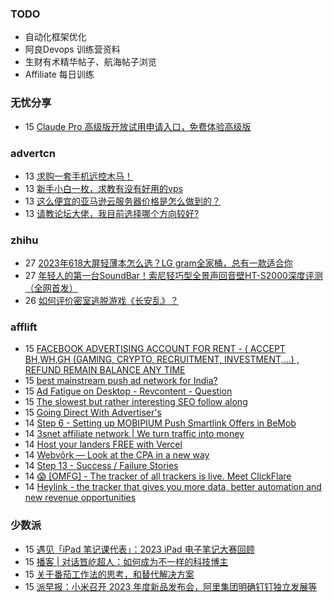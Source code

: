 ### TODO
-  自动化框架优化
-  阿良Devops 训练营资料
-  生财有术精华帖子、航海帖子浏览
-  Affiliate 每日训练

### 无忧分享
<!-- ruyo:START -->
-  15 [Claude Pro 高级版开放试用申请入口，免费体验高级版](https://51.ruyo.net/18456.html)<!-- ruyo:END -->

### advertcn
<!-- advertcn:START -->
-  13 [求购一套手机远控木马！](https://www.advertcn.com/forum.php?mod=viewthread&tid=111618)
-  13 [新手小白一枚，求教有没有好用的vps](https://www.advertcn.com/forum.php?mod=viewthread&tid=111616)
-  13 [这么便宜的亚马逊云服务器价格是怎么做到的？](https://www.advertcn.com/forum.php?mod=viewthread&tid=111615)
-  13 [请教论坛大佬，我目前选择哪个方向较好?](https://www.advertcn.com/forum.php?mod=viewthread&tid=111614)<!-- advertcn:END -->

### zhihu
<!-- zhihu:START -->
-  27 [2023年618大屏轻薄本怎么选？LG gram全家桶，总有一款适合你](http://zhuanlan.zhihu.com/p/632641888?utm_campaign=rss&utm_medium=rss&utm_source=rss&utm_content=title)
-  27 [年轻人的第一台SoundBar！索尼轻巧型全景声回音壁HT-S2000深度评测（全网首发）](http://zhuanlan.zhihu.com/p/630990296?utm_campaign=rss&utm_medium=rss&utm_source=rss&utm_content=title)
-  26 [如何评价密室逃脱游戏《长安乱》？](http://www.zhihu.com/question/563950552/answer/3045961312?utm_campaign=rss&utm_medium=rss&utm_source=rss&utm_content=title)<!-- zhihu:END -->

### afflift
<!-- afflift:START -->
-  15 [FACEBOOK ADVERTISING ACCOUNT FOR RENT - &lpar; ACCEPT BH,WH,GH &lpar;GAMING, CRYPTO, RECRUITMENT, INVESTMENT,...&rpar; , REFUND REMAIN BALANCE ANY TIME](https://afflift.com/f/threads/facebook-advertising-account-for-rent-accept-bh-wh-gh-gaming-crypto-recruitment-investment-refund-remain-balance-any-time.11161/)
-  15 [best mainstream push ad network for India?](https://afflift.com/f/threads/best-mainstream-push-ad-network-for-india.10906/)
-  15 [Ad Fatigue on Desktop - Revcontent - Question](https://afflift.com/f/threads/ad-fatigue-on-desktop-revcontent-question.11378/)
-  15 [The slowest but rather interesting SEO follow along](https://afflift.com/f/threads/the-slowest-but-rather-interesting-seo-follow-along.4759/)
-  15 [Going Direct With Advertiser&#39;s](https://afflift.com/f/threads/going-direct-with-advertisers.11453/)
-  14 [Step 6 - Setting up MOBIPIUM Push Smartlink Offers in BeMob](https://afflift.com/f/threads/step-6-setting-up-mobipium-push-smartlink-offers-in-bemob.2943/)
-  14 [3snet affiliate network | We turn traffic into money](https://afflift.com/f/threads/3snet-affiliate-network-we-turn-traffic-into-money.1333/)
-  14 [Host your landers FREE with Vercel](https://afflift.com/f/threads/host-your-landers-free-with-vercel.11452/)
-  14 [Webvõrk — Look at the CPA in a new way](https://afflift.com/f/threads/webv%C3%B5rk-%E2%80%94-look-at-the-cpa-in-a-new-way.2820/)
-  14 [Step 13 - Success / Failure Stories](https://afflift.com/f/threads/step-13-success-failure-stories.7484/)
-  14 [😱 [OMFG] - The tracker of all trackers is live. Meet ClickFlare](https://afflift.com/f/threads/%F0%9F%98%B1-omfg-the-tracker-of-all-trackers-is-live-meet-clickflare.9851/)
-  14 [Heylink - the tracker that gives you more data, better automation and new revenue opportunities](https://afflift.com/f/threads/heylink-the-tracker-that-gives-you-more-data-better-automation-and-new-revenue-opportunities.11431/)<!-- afflift:END -->

### 少数派
<!-- sspai:START -->
-  15 [遇见「iPad 笔记课代表」：2023 iPad 电子笔记大赛回顾](https://sspai.com/post/82017)
-  15 [播客 | 对话笪屹超人：如何成为不一样的科技博主](https://sspai.com/post/82018)
-  15 [关于番茄工作法的思考，和替代解决方案](https://sspai.com/post/81294)
-  15 [派早报：小米召开 2023 年度新品发布会，阿里集团明确钉钉独立发展等](https://sspai.com/post/82034)<!-- sspai:END -->
